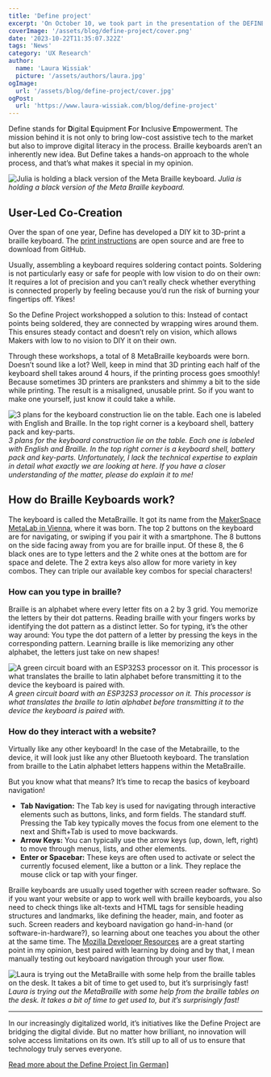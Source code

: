 ```yaml
---
title: 'Define project'
excerpt: 'On October 10, we took part in the presentation of the DEFINE project. Define stands for Digital Equipment For Inclusive Empowerment. The mission behind it is not only to bring low-cost assistive tech to the market but also to improve digital literacy in the process... '
coverImage: '/assets/blog/define-project/cover.png'
date: '2023-10-22T11:35:07.322Z'
tags: 'News'
category: 'UX Research'
author:
  name: 'Laura Wissiak'
  picture: '/assets/authors/laura.jpg'
ogImage:
  url: '/assets/blog/define-project/cover.jpg'
ogPost:
  url: 'https://www.laura-wissiak.com/blog/define-project'
---
```


Define stands for **D**igital **E**quipment **F**or **I**nclusive **E**mpowerment. The mission behind it is not only to bring low-cost assistive tech to the market but also to improve digital literacy in the process. Braille keyboards aren’t an inherently new idea. But Define takes a hands-on approach to the whole process, and that’s what makes it special in my opinion.

![Julia is holding a black version of the Meta Braille keyboard.](/assets/blog/define-project/image-1.jpg)
_Julia is holding a black version of the Meta Braille keyboard._

## User-Led Co-Creation

Over the span of one year, Define has developed a DIY kit to 3D-print a braille keyboard. The [print instructions](https://gitlab.com/metabraille/metabraille) are open source and are free to download from GitHub. 

Usually, assembling a keyboard requires soldering contact points. Soldering is not particularly easy or safe for people with low vision to do on their own: It requires a lot of precision and you can’t really check whether everything is connected properly by feeling because you’d run the risk of burning your fingertips off. Yikes!

So the Define Project workshopped a solution to this: Instead of contact points being soldered, they are connected by wrapping wires around them. This ensures steady contact and doesn’t rely on vision, which allows Makers with low to no vision to DIY it on their own. 

Through these workshops, a total of 8 MetaBraille keyboards were born. Doesn’t sound like a lot? Well, keep in mind that 3D printing each half of the keyboard shell takes around 4 hours, if the printing process goes smoothly! Because sometimes 3D printers are pranksters and shimmy a bit to the side while printing. The result is a misaligned, unusable print. So if you want to make one yourself, just know it could take a while.

![3 plans for the keyboard construction lie on the table. Each one is labeled with English and Braille. In the top right corner is a keyboard shell, battery pack and key-parts.](/assets/blog/define-project/image-2.jpg)
_3 plans for the keyboard construction lie on the table. Each one is labeled with English and Braille. In the top right corner is a keyboard shell, battery pack and key-parts. Unfortunately, I lack the technical expertise to explain in detail what exactly we are looking at here. If you have a closer understanding of the matter, please do explain it to me!_

## How do Braille Keyboards work?

The keyboard is called the MetaBraille. It got its name from the [MakerSpace MetaLab in Vienna](https://metalab.at/index.html), where it was born. The top 2 buttons on the keyboard are for navigating, or swiping if you pair it with a smartphone. The 8 buttons on the side facing away from you are for braille input. Of these 8, the 6 black ones are to type letters and the 2 white ones at the bottom are for space and delete. The 2 extra keys also allow for more variety in key combos. They can triple our available key combos for special characters!

### How can you type in braille?

Braille is an alphabet where every letter fits on a 2 by 3 grid. You memorize the letters by their dot patterns. Reading braille with your fingers works by identifying the dot pattern as a distinct letter. So for typing, it’s the other way around: You type the dot pattern of a letter by pressing the keys in the corresponding pattern. Learning braille is like memorizing any other alphabet, the letters just take on new shapes!

![A green circuit board with an ESP32S3 processor on it. This processor is what translates the braille to latin alphabet before transmitting it to the device the keyboard is paired with.](/assets/blog/define-project/image-3.jpg)
_A green circuit board with an ESP32S3 processor on it. This processor is what translates the braille to latin alphabet before transmitting it to the device the keyboard is paired with._

### How do they interact with a website?

Virtually like any other keyboard! In the case of the Metabraille, to the device, it will look just like any other Bluetooth keyboard. The translation from braille to the Latin alphabet letters happens within the MetaBraille. 

But you know what that means? It’s time to recap the basics of keyboard navigation! 

- **Tab Navigation:** The Tab key is used for navigating through interactive elements such as buttons, links, and form fields. The standard stuff. Pressing the Tab key typically moves the focus from one element to the next and Shift+Tab is used to move backwards.
- **Arrow Keys:** You can typically use the arrow keys (up, down, left, right) to move through menus, lists, and other elements. 
- **Enter or Spacebar:** These keys are often used to activate or select the currently focused element, like a button or a link. They replace the mouse click or tap with your finger.

Braille keyboards are usually used together with screen reader software. So if you want your website or app to work well with braille keyboards, you also need to check things like alt-texts and HTML tags for sensible heading structures and landmarks, like defining the header, main, and footer as such. Screen readers and keyboard navigation go hand-in-hand (or software-in-hardware?), so learning about one teaches you about the other at the same time. The [Mozilla Developer Resources](https://developer.mozilla.org/en-US/docs/Web/Accessibility/Understanding_WCAG/Keyboard) are a great starting point in my opinion, best paired with learning by doing and by that, I mean manually testing out keyboard navigation through your user flow. 

![Laura is trying out the MetaBraille with some help from the braille tables on the desk. It takes a bit of time to get used to, but it’s surprisingly fast!](/assets/blog/define-project/image-4.png)
_Laura is trying out the MetaBraille with some help from the braille tables on the desk. It takes a bit of time to get used to, but it’s surprisingly fast!_

---

In our increasingly digitalized world, it’s initiatives like the Define Project are bridging the digital divide. But no matter how brilliant, no innovation will solve access limitations on its own. It’s still up to all of us to ensure that technology truly serves everyone.

[Read more about the Define Project [in German]](https://defineblind.at/about/)
